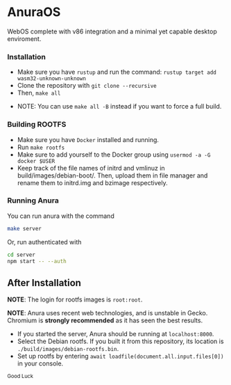# AnuraOS

WebOS complete with v86 integration and a minimal yet capable desktop enviroment.

### Installation

-   Make sure you have `rustup` and run the command: `rustup target add wasm32-unknown-unknown`
-   Clone the repository with `git clone --recursive`
-   Then, `make all`

*   NOTE: You can use `make all -B` instead if you want to force a full build.

### Building ROOTFS

-   Make sure you have `Docker` installed and running.
-   Run `make rootfs`
-   Make sure to add yourself to the Docker group using `usermod -a -G docker $USER`
-   Keep track of the file names of initrd and vmlinuz in build/images/debian-boot/. Then, upload them in file manager and rename them to initrd.img and bzimage respectively.

### Running Anura

You can run anura with the command

```sh
make server
```
Or, run authenticated with

```sh
cd server
npm start -- --auth
```

## After Installation

**NOTE**: The login for rootfs images is `root:root`.

**NOTE**: Anura uses recent web technologies, and is unstable in Gecko. Chromium is **strongly recommended** as it has seen the best results.

-   If you started the server, Anura should be running at `localhost:8000`.
-   Select the Debian rootfs. If you built it from this repository, its location is `./build/images/debian-rootfs.bin`.
-   Set up rootfs by entering `await loadfile(document.all.input.files[0])` in your console.

<sub>
Good Luck
</sub>
